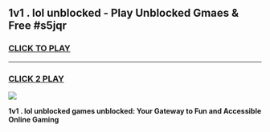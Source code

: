 
## 1v1 . lol unblocked - Play Unblocked Gmaes & Free #s5jqr
<h3>
<a href="https://news.freeplayer.one?title=1v1_._lol_unblocked&ref=24F">CLICK TO PLAY</a></h3>
<hr>

<h3>
<a href="https://news.freeplayer.one?title=1v1_._lol_unblocked&ref=24F">CLICK 2 PLAY</a>
  
</h3>

<a href="https://news.freeplayer.one?title=1v1_._lol_unblocked&ref=24F/"><img src="https://clearcache.store/games.png"></a>


**1v1 . lol unblocked games unblocked: Your Gateway to Fun and Accessible Online Gaming**
